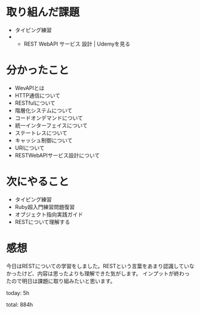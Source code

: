 #  取り組んだ課題
- タイピング練習
- - REST WebAPI サービス 設計 | Udemyを見る


# 分かったこと
- WevAPIとは
- HTTP通信について
- RESTfulについて
- 階層化システムについて
- コードオンデマンドについて
- 統一インターフェイスについて
- ステートレスについて
- キャッシュ制御について
- URIについて
- RESTWebAPIサービス設計について
  
  
# 次にやること
- タイピング練習
- Ruby超入門練習問題復習
- オブジェクト指向実践ガイド
- RESTについて理解する



# 感想
今日はRESTについての学習をしました。RESTという言葉をあまり認識していなかったけど、内容は思ったよりも理解できた気がします。
インプットが終わったので明日は課題に取り組みたいと思います。

today:  5h

total: 884h
